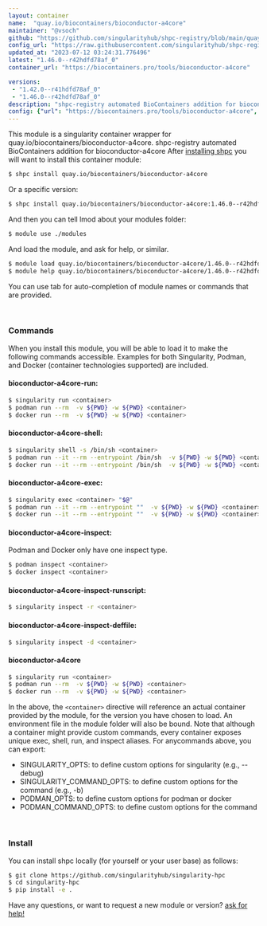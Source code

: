 ```yaml
---
layout: container
name:  "quay.io/biocontainers/bioconductor-a4core"
maintainer: "@vsoch"
github: "https://github.com/singularityhub/shpc-registry/blob/main/quay.io/biocontainers/bioconductor-a4core/container.yaml"
config_url: "https://raw.githubusercontent.com/singularityhub/shpc-registry/main/quay.io/biocontainers/bioconductor-a4core/container.yaml"
updated_at: "2023-07-12 03:24:31.776496"
latest: "1.46.0--r42hdfd78af_0"
container_url: "https://biocontainers.pro/tools/bioconductor-a4core"

versions:
 - "1.42.0--r41hdfd78af_0"
 - "1.46.0--r42hdfd78af_0"
description: "shpc-registry automated BioContainers addition for bioconductor-a4core"
config: {"url": "https://biocontainers.pro/tools/bioconductor-a4core", "maintainer": "@vsoch", "description": "shpc-registry automated BioContainers addition for bioconductor-a4core", "latest": {"1.46.0--r42hdfd78af_0": "sha256:82f1cdd4aa4df5e917b3fa5be053510c0ff205fca1a971051f9841931ec66c44"}, "tags": {"1.42.0--r41hdfd78af_0": "sha256:9c3b5e579a009402bea0905e801688fbe3b181ae43afa3a591c28bb82f5b0534", "1.46.0--r42hdfd78af_0": "sha256:82f1cdd4aa4df5e917b3fa5be053510c0ff205fca1a971051f9841931ec66c44"}, "docker": "quay.io/biocontainers/bioconductor-a4core"}
---
```


This module is a singularity container wrapper for quay.io/biocontainers/bioconductor-a4core.
shpc-registry automated BioContainers addition for bioconductor-a4core
After [installing shpc](#install) you will want to install this container module:


```bash
$ shpc install quay.io/biocontainers/bioconductor-a4core
```

Or a specific version:

```bash
$ shpc install quay.io/biocontainers/bioconductor-a4core:1.46.0--r42hdfd78af_0
```

And then you can tell lmod about your modules folder:

```bash
$ module use ./modules
```

And load the module, and ask for help, or similar.

```bash
$ module load quay.io/biocontainers/bioconductor-a4core/1.46.0--r42hdfd78af_0
$ module help quay.io/biocontainers/bioconductor-a4core/1.46.0--r42hdfd78af_0
```

You can use tab for auto-completion of module names or commands that are provided.

<br>

### Commands

When you install this module, you will be able to load it to make the following commands accessible.
Examples for both Singularity, Podman, and Docker (container technologies supported) are included.

#### bioconductor-a4core-run:

```bash
$ singularity run <container>
$ podman run --rm  -v ${PWD} -w ${PWD} <container>
$ docker run --rm  -v ${PWD} -w ${PWD} <container>
```

#### bioconductor-a4core-shell:

```bash
$ singularity shell -s /bin/sh <container>
$ podman run --it --rm --entrypoint /bin/sh  -v ${PWD} -w ${PWD} <container>
$ docker run --it --rm --entrypoint /bin/sh  -v ${PWD} -w ${PWD} <container>
```

#### bioconductor-a4core-exec:

```bash
$ singularity exec <container> "$@"
$ podman run --it --rm --entrypoint ""  -v ${PWD} -w ${PWD} <container> "$@"
$ docker run --it --rm --entrypoint ""  -v ${PWD} -w ${PWD} <container> "$@"
```

#### bioconductor-a4core-inspect:

Podman and Docker only have one inspect type.

```bash
$ podman inspect <container>
$ docker inspect <container>
```

#### bioconductor-a4core-inspect-runscript:

```bash
$ singularity inspect -r <container>
```

#### bioconductor-a4core-inspect-deffile:

```bash
$ singularity inspect -d <container>
```



#### bioconductor-a4core

```bash
$ singularity run <container>
$ podman run --rm  -v ${PWD} -w ${PWD} <container>
$ docker run --rm  -v ${PWD} -w ${PWD} <container>
```


In the above, the `<container>` directive will reference an actual container provided
by the module, for the version you have chosen to load. An environment file in the
module folder will also be bound. Note that although a container
might provide custom commands, every container exposes unique exec, shell, run, and
inspect aliases. For anycommands above, you can export:

 - SINGULARITY_OPTS: to define custom options for singularity (e.g., --debug)
 - SINGULARITY_COMMAND_OPTS: to define custom options for the command (e.g., -b)
 - PODMAN_OPTS: to define custom options for podman or docker
 - PODMAN_COMMAND_OPTS: to define custom options for the command

<br>

### Install

You can install shpc locally (for yourself or your user base) as follows:

```bash
$ git clone https://github.com/singularityhub/singularity-hpc
$ cd singularity-hpc
$ pip install -e .
```

Have any questions, or want to request a new module or version? [ask for help!](https://github.com/singularityhub/singularity-hpc/issues)